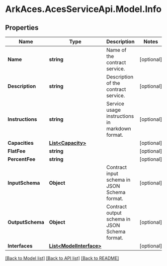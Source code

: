 # ArkAces.AcesServiceApi.Model.Info
## Properties

Name | Type | Description | Notes
------------ | ------------- | ------------- | -------------
**Name** | **string** | Name of the contract service. | [optional] 
**Description** | **string** | Description of the contract service. | [optional] 
**Instructions** | **string** | Service usage instructions in markdown format. | [optional] 
**Capacities** | [**List&lt;Capacity&gt;**](Capacity.md) |  | [optional] 
**FlatFee** | **string** |  | [optional] 
**PercentFee** | **string** |  | [optional] 
**InputSchema** | **Object** | Contract input schema in JSON Schema format. | [optional] 
**OutputSchema** | **Object** | Contract output schema in JSON Schema format. | [optional] 
**Interfaces** | [**List&lt;ModelInterface&gt;**](ModelInterface.md) |  | [optional] 

[[Back to Model list]](../README.md#documentation-for-models) [[Back to API list]](../README.md#documentation-for-api-endpoints) [[Back to README]](../README.md)

